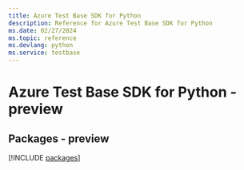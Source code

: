 ```yaml
---
title: Azure Test Base SDK for Python
description: Reference for Azure Test Base SDK for Python
ms.date: 02/27/2024
ms.topic: reference
ms.devlang: python
ms.service: testbase
---
```

# Azure Test Base SDK for Python - preview
## Packages - preview
[!INCLUDE [packages](test-base-index.md)]